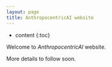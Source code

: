 ```yaml
---
layout: page
title: AnthropocentricAI website
---
```


* content
{:toc}

Welcome to *AnthropocentricAI* website.

More details to follow soon.
